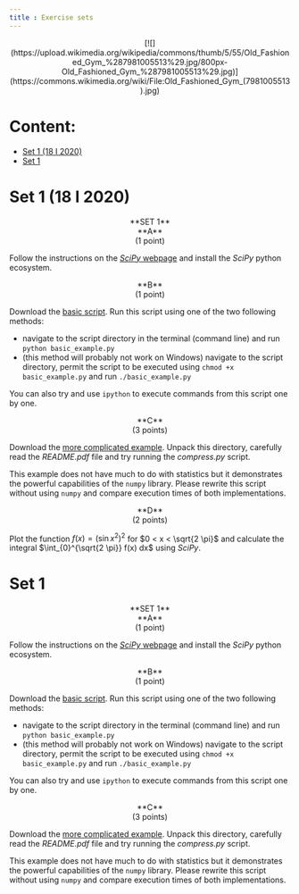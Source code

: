 ```yaml
---
title : Exercise sets
---
```


<center>
[![](https://upload.wikimedia.org/wikipedia/commons/thumb/5/55/Old_Fashioned_Gym_%287981005513%29.jpg/800px-Old_Fashioned_Gym_%287981005513%29.jpg)](https://commons.wikimedia.org/wiki/File:Old_Fashioned_Gym_(7981005513).jpg)
</center>





# Content:

* [Set 1 (18 I 2020)](#set-1-18-i-2020)
* [Set 1](#set-1)



# Set 1 (18 I 2020)

<center>
**SET 1**
</center>

<center>
**A**
</center>

<center>
(1 point)
</center>

Follow the instructions on the [*SciPy* webpage](https://www.scipy.org/)
and install the *SciPy* python ecosystem.

<center>
**B**
</center>

<center>
(1 point)
</center>

Download the [basic script](./start/en/010_Teaching/009_Advanced_Statistics_I_(zima_2020-2021)/010_Exercise_sets_(Kacper_Topolnicki)/001_Set_1_(18_I_2020)/basic_example.py).
Run this script using one of the two following methods:

- navigate to the script directory in the terminal (command line) and run `python basic_example.py`
- (this method will probably not work on Windows) navigate to the script directory, permit the script to be executed using `chmod +x basic_example.py` and run `./basic_example.py`

You can also try and use `ipython` to execute commands from this script one by one.

<center>
**C**
</center>

<center>
(3 points)
</center>

Download the [more complicated example](./start/en/010_Teaching/009_Advanced_Statistics_I_(zima_2020-2021)/010_Exercise_sets_(Kacper_Topolnicki)/001_Set_1_(18_I_2020)/more_complex_example.zip).
Unpack this directory, carefully read the *README.pdf* file and try running the *compress.py*
script.

This example does not have much to do with statistics but it demonstrates the 
powerful capabilities of the `numpy` library. Please rewrite this script without
using `numpy` and compare execution times of both implementations.

<center>
**D**
</center>

<center>
(2 points)
</center>

Plot the function $f(x) = \left(\sin{x^{2}}\right)^{2}$ for $0 < x < \sqrt{2 \pi}$ and calculate the integral
$\int_{0}^{\sqrt{2 \pi}} f(x) dx$ using *SciPy*.


# Set 1

<center>
**SET 1**
</center>

<center>
**A**
</center>

<center>
(1 point)
</center>

Follow the instructions on the [*SciPy* webpage](https://www.scipy.org/)
and install the *SciPy* python ecosystem.

<center>
**B**
</center>

<center>
(1 point)
</center>

Download the [basic script](./start/en/010_Teaching/009_Advanced_Statistics_I_(zima_2020-2021)/010_Exercise_sets_(Kacper_Topolnicki)/001_Set_1/basic_example.py).
Run this script using one of the two following methods:

- navigate to the script directory in the terminal (command line) and run `python basic_example.py`
- (this method will probably not work on Windows) navigate to the script directory, permit the script to be executed using `chmod +x basic_example.py` and run `./basic_example.py`

You can also try and use `ipython` to execute commands from this script one by one.

<center>
**C**
</center>

<center>
(3 points)
</center>

Download the [more complicated example](./start/en/010_Teaching/009_Advanced_Statistics_I_(zima_2020-2021)/010_Exercise_sets_(Kacper_Topolnicki)/001_Set_1/more_complex_example.zip).
Unpack this directory, carefully read the *README.pdf* file and try running the *compress.py*
script.

This example does not have much to do with statistics but it demonstrates the 
powerful capabilities of the `numpy` library. Please rewrite this script without
using `numpy` and compare execution times of both implementations.


